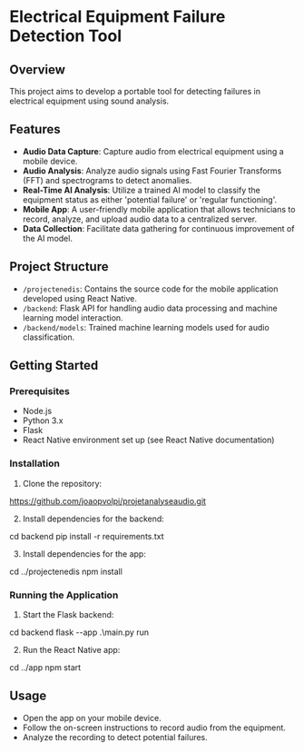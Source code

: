 # Electrical Equipment Failure Detection Tool

## Overview

This project aims to develop a portable tool for detecting failures in electrical equipment using sound analysis.

## Features

- **Audio Data Capture**: Capture audio from electrical equipment using a mobile device.
- **Audio Analysis**: Analyze audio signals using Fast Fourier Transforms (FFT) and spectrograms to detect anomalies.
- **Real-Time AI Analysis**: Utilize a trained AI model to classify the equipment status as either 'potential failure' or 'regular functioning'.
- **Mobile App**: A user-friendly mobile application that allows technicians to record, analyze, and upload audio data to a centralized server.
- **Data Collection**: Facilitate data gathering for continuous improvement of the AI model.

## Project Structure

- `/projectenedis`: Contains the source code for the mobile application developed using React Native.
- `/backend`: Flask API for handling audio data processing and machine learning model interaction.
- `/backend/models`: Trained machine learning models used for audio classification.

## Getting Started

### Prerequisites

- Node.js
- Python 3.x
- Flask
- React Native environment set up (see React Native documentation)

### Installation

1. Clone the repository:

https://github.com/joaopvolpi/projetanalyseaudio.git

2. Install dependencies for the backend:

cd backend
pip install -r requirements.txt

3. Install dependencies for the app:

cd ../projectenedis
npm install

### Running the Application

1. Start the Flask backend:

cd backend
flask --app .\main.py run

2. Run the React Native app:

cd ../app
npm start

## Usage

- Open the app on your mobile device.
- Follow the on-screen instructions to record audio from the equipment.
- Analyze the recording to detect potential failures.

